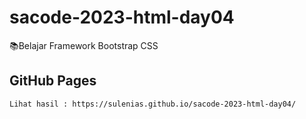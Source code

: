 # sacode-2023-html-day04
📚Belajar Framework Bootstrap CSS

## GitHub Pages
    Lihat hasil : https://sulenias.github.io/sacode-2023-html-day04/
